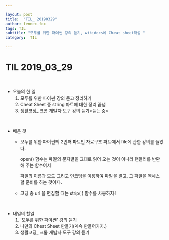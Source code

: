 ```yaml
---

layout: post
title:  "TIL_ 20190329"
author: fennec-fox
tags: TIL
subtitle: "모두를 위한 파이썬 강의 듣기, wikidocs에 Cheat sheet작성 "
category:  TIL

---
```




# TIL 2019_03_29

<br>

- 오늘의 한 일
  1. 모두를 위한 파이썬 강의 듣고 정리하기
  2. Cheat Sheet 중 string 파트에 대한 정리 끝냄
  3. 생활코딩_ 크롬 개발자 도구 강의 듣기<듣는 중>

<br>

- 배운 것 

  - 모두를 위한 파이썬의 2번째 파트인 자료구조 파트에서 file에 관한 강의를 들었다.

    open() 함수는 파일의 문자열을 그대로 읽어 오는 것이 아니라 핸들러를 반환해 주는 함수여서

    파일의 이름과 모드 그리고 인코딩을 이용하여 파일을 열고, 그 파일을 엑세스 할 준비를 하는 것이다.

  - 코딩 중 url 을 편집할 때는 strip( ) 함수를 사용하자!

    

<br>

- 내일의 할일
  1. '모두를 위한 파이썬' 강의 듣기
  2. 나만의 Cheat Sheet 만들기(계속 만들어가자.)
  3. 생활코딩_ 크롬 개발자 도구 강의 듣기
